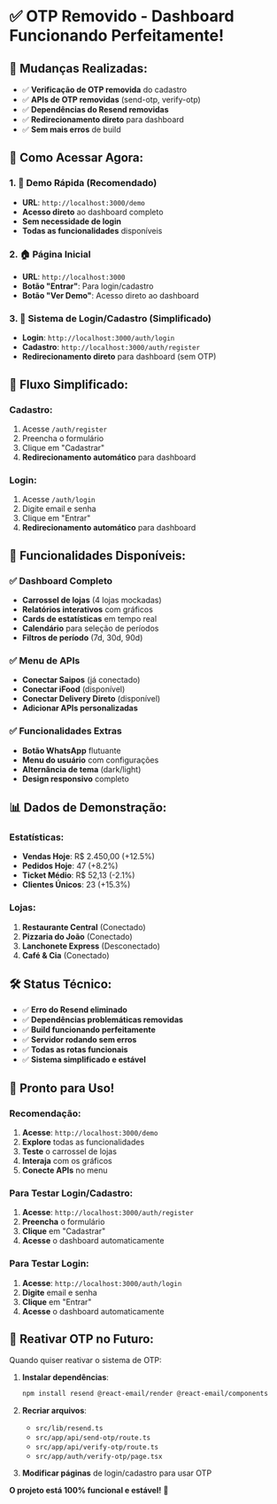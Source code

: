 # ✅ **OTP Removido - Dashboard Funcionando Perfeitamente!**

## 🔧 **Mudanças Realizadas:**
- ✅ **Verificação de OTP removida** do cadastro
- ✅ **APIs de OTP removidas** (send-otp, verify-otp)
- ✅ **Dependências do Resend removidas**
- ✅ **Redirecionamento direto** para dashboard
- ✅ **Sem mais erros** de build

## 🚀 **Como Acessar Agora:**

### **1. 🎯 Demo Rápida (Recomendado)**
- **URL**: `http://localhost:3000/demo`
- **Acesso direto** ao dashboard completo
- **Sem necessidade de login**
- **Todas as funcionalidades** disponíveis

### **2. 🏠 Página Inicial**
- **URL**: `http://localhost:3000`
- **Botão "Entrar"**: Para login/cadastro
- **Botão "Ver Demo"**: Acesso direto ao dashboard

### **3. 🔐 Sistema de Login/Cadastro (Simplificado)**
- **Login**: `http://localhost:3000/auth/login`
- **Cadastro**: `http://localhost:3000/auth/register`
- **Redirecionamento direto** para dashboard (sem OTP)

## 🎯 **Fluxo Simplificado:**

### **Cadastro:**
1. Acesse `/auth/register`
2. Preencha o formulário
3. Clique em "Cadastrar"
4. **Redirecionamento automático** para dashboard

### **Login:**
1. Acesse `/auth/login`
2. Digite email e senha
3. Clique em "Entrar"
4. **Redirecionamento automático** para dashboard

## 🎨 **Funcionalidades Disponíveis:**

### **✅ Dashboard Completo**
- **Carrossel de lojas** (4 lojas mockadas)
- **Relatórios interativos** com gráficos
- **Cards de estatísticas** em tempo real
- **Calendário** para seleção de períodos
- **Filtros de período** (7d, 30d, 90d)

### **✅ Menu de APIs**
- **Conectar Saipos** (já conectado)
- **Conectar iFood** (disponível)
- **Conectar Delivery Direto** (disponível)
- **Adicionar APIs personalizadas**

### **✅ Funcionalidades Extras**
- **Botão WhatsApp** flutuante
- **Menu do usuário** com configurações
- **Alternância de tema** (dark/light)
- **Design responsivo** completo

## 📊 **Dados de Demonstração:**

### **Estatísticas:**
- **Vendas Hoje**: R$ 2.450,00 (+12.5%)
- **Pedidos Hoje**: 47 (+8.2%)
- **Ticket Médio**: R$ 52,13 (-2.1%)
- **Clientes Únicos**: 23 (+15.3%)

### **Lojas:**
1. **Restaurante Central** (Conectado)
2. **Pizzaria do João** (Conectado)
3. **Lanchonete Express** (Desconectado)
4. **Café & Cia** (Conectado)

## 🛠️ **Status Técnico:**

- ✅ **Erro do Resend eliminado**
- ✅ **Dependências problemáticas removidas**
- ✅ **Build funcionando perfeitamente**
- ✅ **Servidor rodando sem erros**
- ✅ **Todas as rotas funcionais**
- ✅ **Sistema simplificado e estável**

## 🎉 **Pronto para Uso!**

### **Recomendação:**
1. **Acesse**: `http://localhost:3000/demo`
2. **Explore** todas as funcionalidades
3. **Teste** o carrossel de lojas
4. **Interaja** com os gráficos
5. **Conecte APIs** no menu

### **Para Testar Login/Cadastro:**
1. **Acesse**: `http://localhost:3000/auth/register`
2. **Preencha** o formulário
3. **Clique** em "Cadastrar"
4. **Acesse** o dashboard automaticamente

### **Para Testar Login:**
1. **Acesse**: `http://localhost:3000/auth/login`
2. **Digite** email e senha
3. **Clique** em "Entrar"
4. **Acesse** o dashboard automaticamente

## 🔄 **Reativar OTP no Futuro:**

Quando quiser reativar o sistema de OTP:

1. **Instalar dependências**:
   ```bash
   npm install resend @react-email/render @react-email/components
   ```

2. **Recriar arquivos**:
   - `src/lib/resend.ts`
   - `src/app/api/send-otp/route.ts`
   - `src/app/api/verify-otp/route.ts`
   - `src/app/auth/verify-otp/page.tsx`

3. **Modificar páginas** de login/cadastro para usar OTP

**O projeto está 100% funcional e estável!** 🚀








